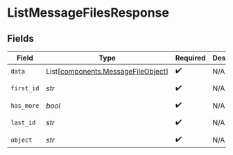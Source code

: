 # ListMessageFilesResponse


## Fields

| Field                                                                              | Type                                                                               | Required                                                                           | Description                                                                        | Example                                                                            |
| ---------------------------------------------------------------------------------- | ---------------------------------------------------------------------------------- | ---------------------------------------------------------------------------------- | ---------------------------------------------------------------------------------- | ---------------------------------------------------------------------------------- |
| `data`                                                                             | List[[components.MessageFileObject](../../models/components/messagefileobject.md)] | :heavy_check_mark:                                                                 | N/A                                                                                |                                                                                    |
| `first_id`                                                                         | *str*                                                                              | :heavy_check_mark:                                                                 | N/A                                                                                | file-abc123                                                                        |
| `has_more`                                                                         | *bool*                                                                             | :heavy_check_mark:                                                                 | N/A                                                                                | false                                                                              |
| `last_id`                                                                          | *str*                                                                              | :heavy_check_mark:                                                                 | N/A                                                                                | file-abc456                                                                        |
| `object`                                                                           | *str*                                                                              | :heavy_check_mark:                                                                 | N/A                                                                                | list                                                                               |